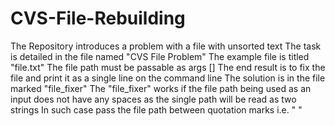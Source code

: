 # CVS-File-Rebuilding
The Repository introduces a problem with a file with unsorted text
The task is detailed in the file named "CVS File Problem"
The example file is titled "file.txt"
The file path must be passable as args []
The end result is to fix the file and print it as a single line on the command line
The solution is in the file marked "file_fixer"
The "file_fixer" works if the file path being used as an input does not have any spaces as the single path will be read as two strings
In such case pass the file path between quotation marks i.e. " "
